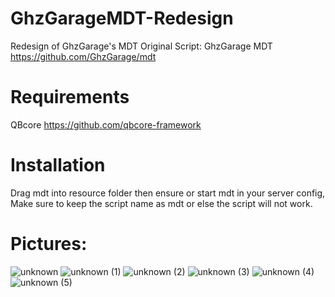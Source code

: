 # GhzGarageMDT-Redesign
Redesign of GhzGarage's MDT
Original Script: GhzGarage MDT https://github.com/GhzGarage/mdt 

# Requirements 
QBcore https://github.com/qbcore-framework                                                                                                                              

# Installation 
Drag mdt into resource folder then ensure or start mdt in your server config, Make sure to keep the script name as mdt or else the script will not work.

# Pictures:
![unknown](https://user-images.githubusercontent.com/98569110/151479880-291569c5-6852-46d6-aaf3-bbb7dea4d7a2.png)
![unknown (1)](https://user-images.githubusercontent.com/98569110/151480034-95853f33-4888-4031-9345-88723207f8ba.png)
![unknown (2)](https://user-images.githubusercontent.com/98569110/151480117-caa56881-c2e3-43fc-9adf-ffeb0c04fbf3.png)
![unknown (3)](https://user-images.githubusercontent.com/98569110/151480190-70dbb07b-4586-4ffa-8893-1b3cea32dffa.png)
![unknown (4)](https://user-images.githubusercontent.com/98569110/151480310-2ecfd3c5-3fdf-4834-8a3a-ffc64924c254.png)
![unknown (5)](https://user-images.githubusercontent.com/98569110/151480317-dde905bb-02e9-41b6-bced-fbde8430d3db.png)